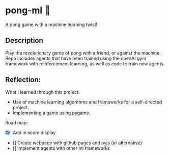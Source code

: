 # pong-ml 🏓
A pong game with a machine learning twist!
## Description
Play the revolutionary game of pong with a friend, or against the machine.
Repo includes agents that have been trained using the openAI gym framework with reinforcement learning, as well as code to train new agents.

## Reflection:
What I learned through this project:
- Use of machine learning algorithms and frameworks for a self-directed project.
- Implementing a game using pygame.

Road map:

- [x] Add in score display
- [] Create webpage with github pages and pyjs (or alternative)
- [] Implement agents with other ml frameworks
